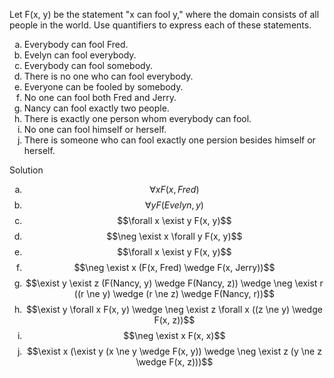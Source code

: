 Let F(x, y) be the statement "x can fool y," where the domain consists of all people in the world. Use quantifiers to express each of these statements.

1. Everybody can fool Fred.
2. Evelyn can fool everybody.
3. Everybody can fool somebody.
4. There is no one who can fool everybody.
5. Everyone can be fooled by somebody.
6. No one can fool both Fred and Jerry.
7. Nancy can fool exactly two people.
8. There is exactly one person whom everybody can fool.
9. No one can fool himself or herself.
10. There is someone who can fool exactly one persion besides himself or herself.

Solution

1. $$\forall x F(x, Fred)$$
2. $$\forall y F(Evelyn, y)$$
3. $$\forall x \exist y F(x, y)$$
4. $$\neg \exist x \forall y F(x, y)$$
5. $$\forall x \exist y F(x, y)$$
6. $$\neg \exist x (F(x, Fred) \wedge F(x, Jerry))$$
7. $$\exist y \exist z (F(Nancy, y) \wedge F(Nancy, z)) \wedge \neg \exist r ((r \ne y) \wedge (r \ne z) \wedge F(Nancy, r))$$
8. $$\exist y \forall x F(x, y) \wedge \neg \exist z \forall x ((z \ne y) \wedge F(x, z))$$
9. $$\neg \exist x F(x, x)$$
10. $$\exist x (\exist y (x \ne y \wedge F(x, y)) \wedge \neg \exist z (y \ne z \wedge F(x, z)))$$

<style type="text/css">
    ol { list-style-type: lower-alpha; }
</style>